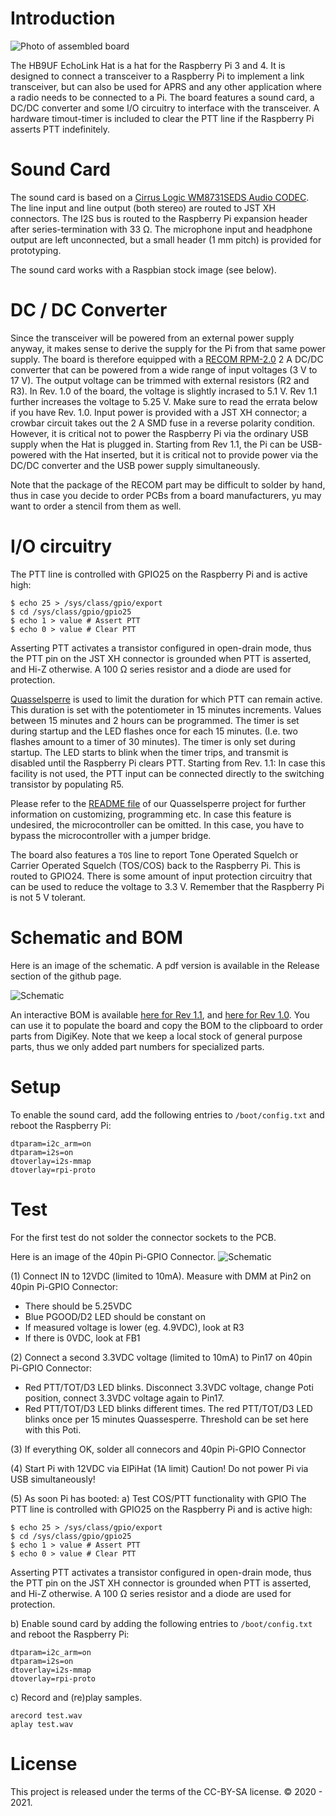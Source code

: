 # Introduction

![Photo of assembled board](images/photo.jpg)

The HB9UF EchoLink Hat is a hat for the Raspberry Pi 3 and 4. It is designed to
connect a transceiver to a Raspberry Pi to implement a link transceiver, but
can also be used for APRS and any other application where a radio needs to be
connected to a Pi. The board features a sound card, a DC/DC converter and
some I/O circuitry to interface with the transceiver. A hardware timout-timer
is included to clear the PTT line if the Raspberry Pi asserts PTT indefinitely.

# Sound Card

The sound card is based on a [Cirrus Logic WM8731SEDS Audio CODEC](https://statics.cirrus.com/pubs/proDatasheet/WM8731_v4.9.pdf).
The line input and line output (both stereo) are routed to JST XH connectors.
The I2S bus is routed to the Raspberry Pi expansion header after
series-termination with 33 Ω. The microphone input and headphone output are
left unconnected, but a small header (1 mm pitch) is provided for prototyping.

The sound card works with a Raspbian stock image (see below).

# DC / DC Converter

Since the transceiver will be powered from an external power supply anyway,
it makes sense to derive the supply for the Pi from that same power supply.
The board is therefore equipped with a [RECOM RPM-2.0](https://recom-power.com/pdf/Innoline/RPM-2.0.pdf)
2 A DC/DC converter that can be powered from a wide range of input voltages
(3 V to 17 V). The output voltage can be trimmed with external resistors (R2
and R3). In Rev. 1.0 of the board, the voltage is slightly incrased to 5.1 V.
Rev 1.1 further increases the voltage to 5.25 V. Make sure to read the errata
below if you have Rev. 1.0. Input power is provided with a JST XH connector;
a crowbar circuit takes out the 2 A SMD fuse in a reverse polarity condition.
However, it is critical not to power the Raspberry Pi via the ordinary USB
supply when the Hat is plugged in. Starting from Rev 1.1, the Pi can be
USB-powered with the Hat inserted, but it is critical not to provide power
via the DC/DC converter and the USB power supply simultaneously.

Note that the package of the RECOM part may be difficult to solder by hand,
thus in case you decide to order PCBs from a board manufacturers, yu may
want to order a stencil from them as well.


# I/O circuitry

The PTT line is controlled with GPIO25 on the Raspberry Pi and is active
high:

```
$ echo 25 > /sys/class/gpio/export
$ cd /sys/class/gpio/gpio25
$ echo 1 > value # Assert PTT
$ echo 0 > value # Clear PTT

```

Asserting PTT activates a transistor configured in open-drain mode, thus the
PTT pin on the JST XH connector is grounded when PTT is asserted, and Hi-Z
otherwise. A 100 Ω series resistor and a diode are used for protection.

[Quasselsperre](https://github.com/HB9UF/Quasselsperre) is used to limit the
duration for which PTT can remain active. This duration is set with the
potentiometer in 15 minutes increments. Values between 15 minutes and 2 hours
can be programmed. The timer is set during startup and the LED flashes once
for each 15 minutes. (I.e. two flashes amount to a timer of 30 minutes).
The timer is only set during startup. The LED starts to blink when the timer
trips, and transmit is disabled until the Raspberry Pi clears PTT. Starting
from Rev. 1.1: In case this facility is not used, the PTT input can be
connected directly to the switching transistor by populating R5.

Please refer to the [README file](https://github.com/HB9UF/Quasselsperre/blob/master/README.md)
of our Quasselsperre project for further information on customizing,
programming etc. In case this feature is undesired, the microcontroller can
be omitted. In this case, you have to bypass the microcontroller with a jumper
bridge.

The board also features a `TOS` line to report Tone Operated Squelch or Carrier
Operated Squelch (TOS/COS) back to the Raspberry Pi. This is routed to GPIO24.
There is some amount of input protection circuitry that can be used to reduce
the voltage to 3.3 V. Remember that the Raspberry Pi is not 5 V tolerant.

# Schematic and BOM

Here is an image of the schematic. A pdf version is available in the Release
section of the github page.

![Schematic](images/schematic.png)

An interactive BOM is available
[here for Rev 1.1](https://htmlpreview.github.io/?https://github.com/HB9UF/ElPiHat/blob/rev1.1/BOM/ibom.html),
and 
[here for Rev 1.0](https://htmlpreview.github.io/?https://github.com/HB9UF/ElPiHat/blob/rev1.0/BOM/ibom.html).
You can use it to populate the board and copy the BOM to the clipboard to order
parts from DigiKey. Note that we keep a local stock of general purpose parts,
thus we only added part numbers for specialized parts.

# Setup

To enable the sound card, add the following entries to `/boot/config.txt`
and reboot the Raspberry Pi:

```
dtparam=i2c_arm=on
dtparam=i2s=on
dtoverlay=i2s-mmap
dtoverlay=rpi-proto
```

# Test

For the first test do not solder the connector sockets to the PCB.

Here is an image of the 40pin Pi-GPIO Connector.
![Schematic](images/Pi-GPIO_Pfostenleiste.png)

(1) Connect IN to 12VDC (limited to 10mA).
Measure with DMM at Pin2 on 40pin Pi-GPIO Connector: 
- There should be 5.25VDC
- Blue PGOOD/D2 LED should be constant on
- If measured voltage is lower (eg. 4.9VDC), look at R3
- If there is 0VDC, look at FB1

(2) Connect a second 3.3VDC voltage (limited to 10mA) to Pin17 on 40pin Pi-GPIO Connector:
- Red PTT/TOT/D3 LED blinks. 
Disconnect 3.3VDC voltage, change Poti position, connect 3.3VDC voltage again to Pin17.
- Red PTT/TOT/D3 LED blinks different times.
The red PTT/TOT/D3 LED blinks once per 15 minutes Quassesperre.
Threshold can be set here with this Poti.

(3) If everything OK, solder all connecors and 40pin Pi-GPIO Connector

(4) Start Pi with 12VDC via ElPiHat (1A limit) 
Caution! Do not power Pi via USB simultaneously!

(5) As soon Pi has booted:
a) Test COS/PTT functionality with GPIO
The PTT line is controlled with GPIO25 on the Raspberry Pi and is active
high:

```
$ echo 25 > /sys/class/gpio/export
$ cd /sys/class/gpio/gpio25
$ echo 1 > value # Assert PTT
$ echo 0 > value # Clear PTT

```
Asserting PTT activates a transistor configured in open-drain mode, thus the
PTT pin on the JST XH connector is grounded when PTT is asserted, and Hi-Z
otherwise. A 100 Ω series resistor and a diode are used for protection.


b) Enable sound card by adding the following entries to `/boot/config.txt`
and reboot the Raspberry Pi:

```
dtparam=i2c_arm=on
dtparam=i2s=on
dtoverlay=i2s-mmap
dtoverlay=rpi-proto
```
c) Record and (re)play samples.

```
arecord test.wav
aplay test.wav
```

# License

This project is released under the terms of the CC-BY-SA license. © 2020 - 2021.
